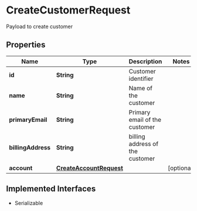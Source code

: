 

# CreateCustomerRequest

Payload to create customer

## Properties

| Name | Type | Description | Notes |
|------------ | ------------- | ------------- | -------------|
|**id** | **String** | Customer identifier |  |
|**name** | **String** | Name of the customer |  |
|**primaryEmail** | **String** | Primary email of the customer |  |
|**billingAddress** | **String** | billing address of the customer |  |
|**account** | [**CreateAccountRequest**](CreateAccountRequest.md) |  |  [optional] |


## Implemented Interfaces

* Serializable


